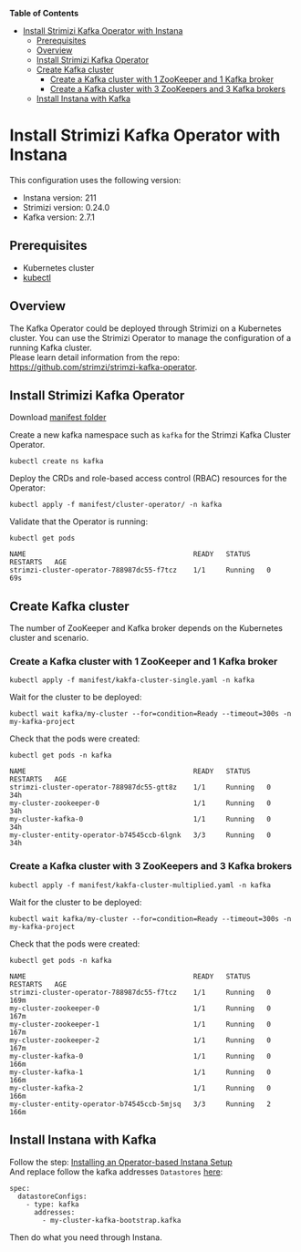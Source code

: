**Table of Contents**
- [Install Strimizi Kafka Operator with Instana](#Install-Strimizi-Kafka-operator-with-instana)
  - [Prerequisites](#prerequisites)
  - [Overview](#overview)
  - [Install Strimizi Kafka Operator](iInstall-strimizi-kafka-operator)
  - [Create Kafka cluster](#create-kafka-cluster)
    - [Create a Kafka cluster with 1 ZooKeeper and 1 Kafka broker](#create-a-kafka-cluster-with-1-zooKeeper-and-1-kafka-broker)
    - [Create a Kafka cluster with 3 ZooKeepers and 3 Kafka brokers](#create-a-kafka-cluster-with-3-zooKeepers-and-3-kafka-brokers)
  - [Install Instana with Kafka](#install-instana-with-kafka)

# Install Strimizi Kafka Operator with Instana

This configuration uses the following version: 
- Instana version: 211
- Strimizi version: 0.24.0
- Kafka version: 2.7.1 
 
## Prerequisites

- Kubernetes cluster
- [kubectl](https://kubernetes.io/docs/tasks/tools/install-kubectl/)

## Overview

The Kafka Operator could be deployed through Strimizi on a Kubernetes cluster. You can use the Strimizi Operator to manage the configuration of a running Kafka cluster.   
Please learn detail information from the repo: <https://github.com/strimzi/strimzi-kafka-operator>.


## Install Strimizi Kafka Operator

Download [manifest folder](https://github.com/yaoyao12138/lab-self-hosting-k8s/tree/db-operators/db-operators/kafka/manifest) 

Create a new kafka namespace such as `kafka` for the Strimzi Kafka Cluster Operator.  
```
kubectl create ns kafka
```

Deploy the CRDs and role-based access control (RBAC) resources for the Operator:

```
kubectl apply -f manifest/cluster-operator/ -n kafka
```

Validate that the Operator is running:

```
kubectl get pods

NAME                                         READY   STATUS    RESTARTS   AGE
strimzi-cluster-operator-788987dc55-f7tcz    1/1     Running   0          69s
```

## Create Kafka cluster
The number of ZooKeeper and Kafka broker depends on the Kubernetes cluster and scenario.

### Create a Kafka cluster with 1 ZooKeeper and 1 Kafka broker
```
kubectl apply -f manifest/kakfa-cluster-single.yaml -n kafka
```

Wait for the cluster to be deployed:
```
kubectl wait kafka/my-cluster --for=condition=Ready --timeout=300s -n my-kafka-project
```
Check that the pods were created:

```
kubectl get pods -n kafka

NAME                                         READY   STATUS    RESTARTS   AGE
strimzi-cluster-operator-788987dc55-gtt8z    1/1     Running   0          34h
my-cluster-zookeeper-0                       1/1     Running   0          34h
my-cluster-kafka-0                           1/1     Running   0          34h
my-cluster-entity-operator-b74545ccb-6lgnk   3/3     Running   0          34h
```

### Create a Kafka cluster with 3 ZooKeepers and 3 Kafka brokers
```
kubectl apply -f manifest/kakfa-cluster-multiplied.yaml -n kafka
```

Wait for the cluster to be deployed:
```
kubectl wait kafka/my-cluster --for=condition=Ready --timeout=300s -n my-kafka-project

```

Check that the pods were created:

```
kubectl get pods -n kafka
```

```
NAME                                         READY   STATUS    RESTARTS   AGE
strimzi-cluster-operator-788987dc55-f7tcz    1/1     Running   0          169m
my-cluster-zookeeper-0                       1/1     Running   0          167m
my-cluster-zookeeper-1                       1/1     Running   0          167m
my-cluster-zookeeper-2                       1/1     Running   0          167m
my-cluster-kafka-0                           1/1     Running   0          166m
my-cluster-kafka-1                           1/1     Running   0          166m
my-cluster-kafka-2                           1/1     Running   0          166m
my-cluster-entity-operator-b74545ccb-5mjsq   3/3     Running   2          166m
```

## Install Instana with Kafka 

Follow the step: [Installing an Operator-based Instana Setup](https://www.instana.com/docs/release-211/self_hosted_instana_k8s/installation/)   
And replace follow the kafka addresses `Datastores` [here](https://www.instana.com/docs/release-211/self_hosted_instana_k8s/installation/#325-datastores): 
```
spec:
  datastoreConfigs:
    - type: kafka
      addresses:
        - my-cluster-kafka-bootstrap.kafka
```

Then do what you need through Instana.

